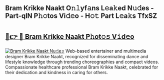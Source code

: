 ## Bram Krikke Naakt O𝚗𝚕yf𝚊ns L𝚎a𝚔ed N𝚞𝚍es - Part-qlN P𝚑𝚘tos Vi𝚍𝚎o - H𝚘𝚝 Part L𝚎a𝚔s TfxSZ

# <h2><a href="http://kf3ycp.oniu.top/?m=Bram+Krikke+Naakt">🔗👉 🔴 Bram Krikke Naakt P𝚑ot𝚘𝚜 V𝚒d𝚎o</a></h2>

[![Bram Krikke Naakt Nu𝚍e𝚜](https://i.imgur.com/0qMVB7G.gif)](http://kf3ycp.oniu.top/?m=Bram+Krikke+Naakt)
Web-based entertainer and multimedia designer Bram Krikke Naakt, recognized for disseminating dance and lifestyle knowledge through trending choreographies and compact videos. Compassionate healthcare professional Bram Krikke Naakt, celebrated for their dedication and kindness in caring for others.  
